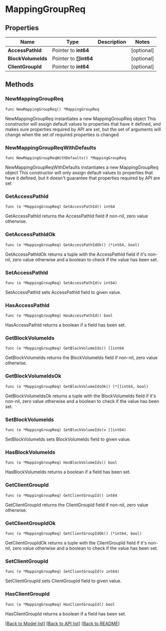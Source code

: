 # MappingGroupReq

## Properties

Name | Type | Description | Notes
------------ | ------------- | ------------- | -------------
**AccessPathId** | Pointer to **int64** |  | [optional] 
**BlockVolumeIds** | Pointer to **[]int64** |  | [optional] 
**ClientGroupId** | Pointer to **int64** |  | [optional] 

## Methods

### NewMappingGroupReq

`func NewMappingGroupReq() *MappingGroupReq`

NewMappingGroupReq instantiates a new MappingGroupReq object
This constructor will assign default values to properties that have it defined,
and makes sure properties required by API are set, but the set of arguments
will change when the set of required properties is changed

### NewMappingGroupReqWithDefaults

`func NewMappingGroupReqWithDefaults() *MappingGroupReq`

NewMappingGroupReqWithDefaults instantiates a new MappingGroupReq object
This constructor will only assign default values to properties that have it defined,
but it doesn't guarantee that properties required by API are set

### GetAccessPathId

`func (o *MappingGroupReq) GetAccessPathId() int64`

GetAccessPathId returns the AccessPathId field if non-nil, zero value otherwise.

### GetAccessPathIdOk

`func (o *MappingGroupReq) GetAccessPathIdOk() (*int64, bool)`

GetAccessPathIdOk returns a tuple with the AccessPathId field if it's non-nil, zero value otherwise
and a boolean to check if the value has been set.

### SetAccessPathId

`func (o *MappingGroupReq) SetAccessPathId(v int64)`

SetAccessPathId sets AccessPathId field to given value.

### HasAccessPathId

`func (o *MappingGroupReq) HasAccessPathId() bool`

HasAccessPathId returns a boolean if a field has been set.

### GetBlockVolumeIds

`func (o *MappingGroupReq) GetBlockVolumeIds() []int64`

GetBlockVolumeIds returns the BlockVolumeIds field if non-nil, zero value otherwise.

### GetBlockVolumeIdsOk

`func (o *MappingGroupReq) GetBlockVolumeIdsOk() (*[]int64, bool)`

GetBlockVolumeIdsOk returns a tuple with the BlockVolumeIds field if it's non-nil, zero value otherwise
and a boolean to check if the value has been set.

### SetBlockVolumeIds

`func (o *MappingGroupReq) SetBlockVolumeIds(v []int64)`

SetBlockVolumeIds sets BlockVolumeIds field to given value.

### HasBlockVolumeIds

`func (o *MappingGroupReq) HasBlockVolumeIds() bool`

HasBlockVolumeIds returns a boolean if a field has been set.

### GetClientGroupId

`func (o *MappingGroupReq) GetClientGroupId() int64`

GetClientGroupId returns the ClientGroupId field if non-nil, zero value otherwise.

### GetClientGroupIdOk

`func (o *MappingGroupReq) GetClientGroupIdOk() (*int64, bool)`

GetClientGroupIdOk returns a tuple with the ClientGroupId field if it's non-nil, zero value otherwise
and a boolean to check if the value has been set.

### SetClientGroupId

`func (o *MappingGroupReq) SetClientGroupId(v int64)`

SetClientGroupId sets ClientGroupId field to given value.

### HasClientGroupId

`func (o *MappingGroupReq) HasClientGroupId() bool`

HasClientGroupId returns a boolean if a field has been set.


[[Back to Model list]](../README.md#documentation-for-models) [[Back to API list]](../README.md#documentation-for-api-endpoints) [[Back to README]](../README.md)


